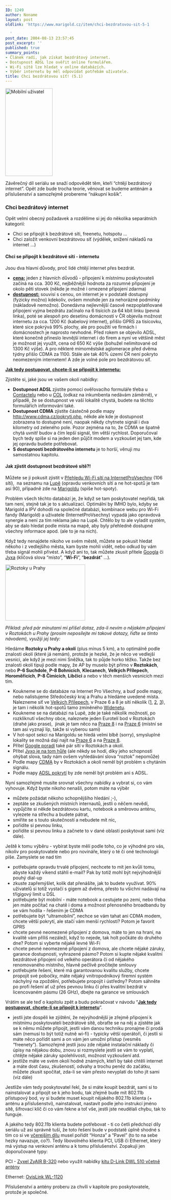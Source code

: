 ```yaml
---
ID: 1249
author: Noname
layout: post
oldlink: 'https://www.marigold.cz/item/chci-bezdratovou-sit-5-1

  '
post_date: 2004-08-13 23:57:45
post_excerpt: ''
published: true
summary_points:
- Článek radí, jak získat bezdrátový internet.
- Dostupnost ADSL lze ověřit online formulářem.
- Wi-Fi sítě lze hledat v online databázích.
- Výběr internetu by měl odpovídat potřebám uživatele.
title: Chci bezdrátovou síť! (5.1)
---
```


<div class="rightbox"><img src="/wp-content/uploads/cache/20040814-mobileuser.gif" alt="Mobilní uživatel" width="148" height="274" /></div><p>
Závěrečný díl seriálu se snaží odpovědět těm, kteří &#8220;chtějí bezdrátový internet&#8221;. Opět zde bude trocha teorie, věnovat se budeme anténám a příslušenství a samozřejmě probereme &#8220;nákupní košík&#8221;.</p>

<h3>Chci bezdrátový internet</h3>
<p>
Opět velmi obecný požadavek a rozdělíme si jej do několika separátních kategorií:</p>

<ul>
<li>Chci se připojit k bezdrátové síti, freenetu, hotspotu &#8230;</li>
<li>Chci založit venkovní bezdrátovou síť (výdělek, snížení nákladů na internet &#8230;)</li>
</ul>
<h4>Chci se připojit k bezdrátové síti - internetu</h4>
<p>
Jsou dva hlavní důvody, proč lidé chtějí internet přes bezdrát.</p>

<ul>
<li><strong><u>cena:</u></strong> jeden z hlavních důvodů - připojení k místnímu poskytovateli začíná na cca. 300 Kč, nejběžnější hodnota za rozumné připojení je okolo pěti stovek (někde je možné i omezené připojení zdarma)</li>
<li><strong><u>dostupnost:</u></strong> souvisí s cenou, on internet je v podstatě dostupný (fyzicky možno) kdekoliv, ovšem mnohde jen za nehorázné podmínky (nákladově nemožno). Donedávna nejlevnější časově nezpoplatňované připojení vyjma bezdrátu začínalo na 6 tisících za 64 kbit linku (pevná linka), poté se alespoň pro desetinu domácností v ČR objevila možnost internetu za cca. 1200 Kč (kabelový internet), přišlo GPRS za tisícovku, které sice pokrývá 99% plochy, ale pro použití ve firmách i domácnostech je naprosto nevhodné. Před rokem se objevilo ADSL, které konečně přineslo levnější internet i do firem a nyní ve většině měst je možnost jej využít, cena od 650 Kč výše (bohužel nelimitované od 1300 Kč výše). A pro některé mimoměstské aglomerace před dvěma týdny přišlo CDMA za 1100. Stále ale tak 40% území ČR není pokryto neomezeným internetem! A zde je volné pole pro bezdrátovou síť.</li>
</ul>
<!--more--><p>
<strong><u>Jak tedy postupovat, chcete-li se připojit k internetu:</u></strong></p>
<p>
Zjistěte si, jaké jsou ve vašem okolí nabídky:</p>

<ul>
<li><strong>Dostupnost ADSL </strong>zjistíte pomocí ověřovacího formuláře třeba u <a href="http://www.contactel.cz/script/2_servplus.asp?rid=191&amp;hid=253">Contactelu</a> nebo u <a href="http://www.col.cz/products/internet/adsl/check_dslam.php">COL</a> (odkaz na inkumbenta nedávám záměrně), v případě, že se dostupnost ve vaší lokalitě chystá, budete na těchto formulářích informování také.</li>
<li><strong>Dostupnost CDMA</strong> zjistíte částečně podle mapy <a href="http://www.cdma.cz/pokryti.php">http://www.cdma.cz/pokryti.php</a>, někde ale kde je dostupnost zobrazena to dostupné není, naopak někdy chytnete signál i dva kilometry od zeleného pole. Pozor zejména na to, že CDMA se špatně chytá uvnitř budov a čím lepší signál, tím větší rychlost. Doporučoval bych tedy spíše si na jeden den půjčit modem a vyzkoušet jej tam, kde jej opravdu budete potřebovat.</li>
<li><strong>S dostupností bezdrátového internetu</strong> je to horší, věnuji mu samostatnou kapitolu.</li>
</ul>
<h4>Jak zjistit dostupnost bezdrátové sítě?!</h4>
<p>
Můžete se ji pokusit zjistit v <a href="http://www.internetprovsechny.cz/wifi.php">Přehledu Wi-Fi sítí na InternetProVsechny</a> (106 sítí),  na seznamu na <a href="http://wifi.lupa.cz/">Lupě</a> (opravdu venkovních sítí a ne hot-spotů je tam asi 90), případně zde na <a href="http://beta.marigold.cz/hotspoty">Marigoldu</a> (spíše hot-spoty).</p>
<p>
Problém všech těchto databází je, že když se tam poskytovatel nepřidá, tak tam není, stejně tak je to s aktualizací. Optimální by IMHO bylo, kdyby se Marigold a IPV dohodli na společné databázi, kombinace webu pro Wi-Fi fandy (Marigold) a uživatele (InternetProVsechny) vypadá jako opravdová synergie a není za tím reklama jako na Lupě. Chtělo by to ale vyladit systém, aby se dalo hledat podle místa na mapě, aby byly přehledně dostupné všechny informace apod. (ale to je na nich).</p>
<p>
Když tedy nenajdete nikoho ve svém městě, můžete se pokusit hledat někoho i z vedlejšího města, kam byste mohli vidět, nebo odkud by vám třeba signál mohli přivést. A když ani to, tak můžete zkusit přítele <a href="http://www.google.com/">Googla</a> či <a href="http://www.jyxo.com/">Jyxa</a> (klíčová slova &#8220;místo&#8221;, &#8220;<strong>Wi-Fi</strong>&#8221;, &#8220;<strong>bezdrát</strong>&#8221; &#8230;).</p>
<div class="rightbox"><img src="/wp-content/uploads/cache/20040814-roztoky.jpg" alt="Roztoky u Prahy" width="250" height="175" /></div><p>
<em>Příklad: před pár minutami mi přišel dotaz, zda-li nevím o nějakém připojení v Roztokách u Prahy (prosím neposílejte mi takové dotazy, řiďte se tímto návodem), využiji jej tedy:</em></p>
<p>
Hledáme <strong>Roztoky u Prahy a okolí</strong> (plus mínus 5 km), a to optimálně podle znalosti okolí (které já nemám), protože je hezké, že je něco ve vedlejší vesnici, ale když je mezi nimi Sněžka, tak to půjde horko těžko. Takže bez znalosti okolí tipuji podle mapy, že AP by muselo být přímo v <strong>Roztokách</strong>, nebo <strong>P-6 Suchdole</strong>, <strong>P-8 Bohnicích</strong>, <strong>Klecanech</strong>, <strong>Velkých Přílepech</strong>, <strong>Horoměřicích</strong>, <strong>P-8 Čimicích</strong>, <strong>Libčici</strong> a nebo v těch menších vesnicích mezi tím.</p>

<ul>
<li>Koukneme se do databáze na Internet Pro Všechny, a buď podle mapy, nebo nalistujeme Středočeský kraj a Prahu a hledáme uvedené místa. Nalezneme síť ve <a href="http://www.internetprovsechny.cz/wifi.php?show=true&amp;place=otvovice#otvovice">Velkých Přílepech</a>, v Praze 6 a 8 je sítí několik (<a href="http://www.internetprovsechny.cz/wifi.php?show=true&amp;region=praha&amp;view=map&amp;place=vasesitp7#vasesitp7">1</a>, <a href="http://www.internetprovsechny.cz/wifi.php?show=true&amp;region=praha&amp;view=foto&amp;place=praha_09#praha_09">2</a>, <a href="http://www.internetprovsechny.cz/wifi.php?show=true&amp;region=praha&amp;view=map&amp;place=praha_08#praha_08">3</a>), je tam i několik hot-spotů tamo zmíněného <a href="http://www.widenet.cz/index.php?look=T_hotspot.php">Widenetu</a>.</li>
<li>Koukneme se na databázi na Lupě, zde je také několik možností, po rozkliknutí všechny obce, naleznete jeden Eurotelí bod v Roztokách (drahé jako prase),  jinak je tam něco na <a href="http://wifi.lupa.cz/katalog/obce/praha/praha-8/">Praze 8</a> i na <a href="http://wifi.lupa.cz/katalog/obce/praha/praha-6/">Praze 6</a> (místní se tam asi vyznají líp, takže si vyberou sami)</li>
<li>V hot-spot sekci na Marigoldu se hledá velmi blbě (sorry), smysluplné lokality se možná dají najít na <a href="http://beta.marigold.cz/hotspoty2.html?mesto=Praha%206">Praze 6</a> a na <a href="http://beta.marigold.cz/hotspoty2.html?mesto=Praha%208">Praze 8</a>.</li>
<li>Přítel <a href="http://www.google.com/search?q=wi-fi+roztoky+-eurotel">Google poradí</a> také pár sítí v Roztokách a okolí.</li>
<li>Přítel <a href="http://jyxo.cz/s?s=roztoky+Wi-fi+-eurotel">Jyxo je na tom hůře</a> (ale někdy se hodí, díky jeho schopnosti ohýbat slova, tady nám ovšem vyhledávání slova &#8220;roztok&#8221; nepomůže)</li>
<li>Podle mapy <a href="http://www.cdma.cz/pokryti.php">CDMA</a> by v Roztokách a okolí neměl být problém s chytáním signálu.</li>
<li>Podle mapy <a href="http://www.internetprovsechny.cz/mapadsl.php">ADSL pokrytí</a> by zde neměl být problém ani s ADSL.</li>
</ul>
<p>
Nyní samozřejmě musíte srovnat všechny nabídky a vybrat si, co vám vyhovuje. Když byste nikoho nenašli, potom máte na výběr</p>

<ul>
<li>můžete požádat někoho schopnějšího hledání ;-),</li>
<li>zeptáte se zkušených místních internautů, jestli o něčem nevědí,</li>
<li>vypůjčíte si někde bezdrátovou kartu, notebook a směrovou anténu, vylezete na střechu a budete pátrat,</li>
<li>smíříte se s touto skutečností a nebudete mít nic,</li>
<li>pořídíte si pevnou linku,</li>
<li>pořídíte si pevnou linku a začnete to v dané oblasti poskytovat sami (viz dále).</li>
</ul>
<p>
Ještě k tomu výběru - vybírat byste měli podle toho, co je výhodné pro vás, nikoliv pro poskytovatele nebo pro novináře, který o té či oné technologii píše. Zamyslete se nad tím</p>

<ul>
<li>potřebujete opravdu trvalé připojení, nechcete to mít jen kvůli tomu, abyste každý víkend stáhli e-mail? Pak by totiž mohl být nejvýhodnější pouhý dial-up</li>
<li>zkuste zapřemýšlet, kolik dat přenášíte, jak to budete využívat. 90% uživatelů si totiž vystačí s gigem až dvěma, přesto tu všichni nadávají na třígigový limit u DSL</li>
<li>potřebujete být mobilní - máte notebook a cestujete po zemi, nebo třeba jen máte počítač na chatě i doma a možnost přenosného broadbandu by se vám hodila - řešením je CDMA</li>
<li>potřebujete být &#8220;ultramobilní&#8221;, nechce se vám tahat ani CDMA modem, chcete větší pokrytí, ale stačí vám menší rychlosti? Potom je favorit GPRS</li>
<li>chcete pevné neomezené připojení z domova, máte to jen na hraní, na kvalitě vám příliš nezáleží, když to nejede, tak holt počkáte do druhého dne? Potom si vyberte nějaké levné Wi-Fi</li>
<li>chcete pevné neomezené připojení z domova, ale chcete nějaké záruky, garance dostupnosti, vyhrazené pásmo? Potom si kupte nějaké kvalitní bezdrátové připojení od velkého operátora či od nějakého renomovaného místního, hlavně pečlivě pročítejte smlouvy</li>
<li>potřebujete řešení, které má garantovanou kvalitu služby, chcete propojit své pobočky, máte nějaký vnitropodnikový firemní systém náchylný na zpoždění, potřebujete propojit i ústředny? Potom sáhněte po profi řešení ať už přes pevnou linku či přes kvalitní bezdrát v licencovaném pásmu (26 GHz), dbejte na garance ve smlouvách</li>
</ul>
<p>
Vrátím se ale teď o kapitolu zpět a budu pokračovat v návodu &#8220;<strong><u>Jak tedy postupovat, chcete-li se připojit k internetu</u></strong>&#8221;.</p>

<ul>
<li>jestli jste dospěli ke zjištění, že nejvýhodnější je zřejmě připojení k místnímu poskytovateli bezdrátové sítě, obraťte se na něj a zjistěte jak se k němu můžete připojit, jestli vám danou techniku pronajme či prodá sám (nemusí to být totiž nutně wi-fi) - typicky větší operátoři, či jestli si máte něco pořídit sami a on vám jen umožní přístup (vesměs &#8220;freenety&#8221;). Samozřejmě jestli jsou zde nějaké instalační náklady či úpisy na nějakou dobu, znovu si rozmyslete jestli se vám to vyplatí, chtějte nějaké záruky spolehlivosti, možnost vyzkoušení atd.</li>
<li>jestliže máte ve svém okolí hodně známých, kteří by také chtěli internet a máte dost času, zkušeností, odvahy a trochu peněz do začátku, můžete zkusit spočítat, zda-li se vám přesto nevyplatí do toho jít sami (viz dále)</li>
</ul>
<p>
Jestliže vám tedy poskytovatel řekl, že si máte koupit bezdrát, sami si to nainstalovat a připojit se k jeho bodu, tak zřejmě bude mít 802.11b přístupový bod, vy si budete muset koupit nějakého 802.11b klienta (+ anténu a příslušenství), nainstalovat, nastavit podle jeho instrukcí jméno sítě, šifrovací klíč či co vám řekne a toť vše, jestli jste neudělali chybu, tak to funguje.</p>
<p>
A jakého tedy 802.11b klienta budete potřebovat - ti co četli předchozí díly seriálu už asi správně tuší, že toto řešení bude v podstatě úplně shodné s tím co si ve <a href="/item/chci-bezdratovou-sit-4">včerejším dílu</a> musel pořídit &#8220;Honza&#8221; a &#8220;Pavel&#8221; (to to na sebe hezky navazuje, co?). Tedy libovolného klienta PCI, USB či Ethernet, který má výstup na venkovní anténu a k tomu příslušenství. Zopakuji jen doporučované typy:</p>
<p>
PCI - <a href="http://www.wifishop.cz/inshop/shop.asp?ItemID=21140">Zyxel ZyAIR B-320</a> nebo využít nabídky <a href="http://www.wifishop.cz/inshop/shop.asp?ItemID=21055">kitu D-Link DWL 510 včetně antény</a></p>
<p>
Ethernet: <a href="http://www.wifishop.cz/inshop/shop.asp?ItemID=21091">OvisLink WL-1120</a></p>
<p>
Příslušenství a antény proberu za chvíli v kapitole pro poskytovatele, protože je společné.</p>